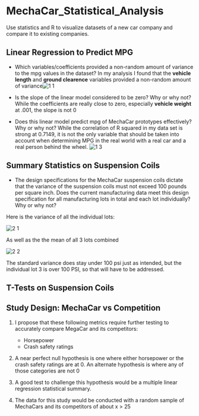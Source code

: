 # MechaCar_Statistical_Analysis
Use statistics and R to visualize datasets of a new car company and compare it to existing companies. 

## Linear Regression to Predict MPG
* Which variables/coefficients provided a non-random amount of variance to the mpg values in the dataset?
In my analysis I found that the **vehicle length** and **ground clearence** variables provided a non-random amount of variance![1 1](https://user-images.githubusercontent.com/112291075/210944738-a9eea4cc-1d52-4c7f-b52c-975f20126bb6.jpg)

* Is the slope of the linear model considered to be zero? Why or why not?
While the coefficients are really close to zero, especially **vehicle weight** at .001, the slope is not 0

* Does this linear model predict mpg of MechaCar prototypes effectively? Why or why not?
While the correlation of R squared in my data set is strong at 0.7149, it is not the only variable that should be taken into account when determining MPG in the real world with a real car and a real person behind the wheel. 
![1 3](https://user-images.githubusercontent.com/112291075/210945883-3dbb2741-0782-48b3-9273-bd0a2bde0dff.PNG)

## Summary Statistics on Suspension Coils
* The design specifications for the MechaCar suspension coils dictate that the variance of the suspension coils must not exceed 100 pounds per square inch. Does the current manufacturing data meet this design specification for all manufacturing lots in total and each lot individually? Why or why not?

Here is the variance of all the individual lots:

![2 1](https://user-images.githubusercontent.com/112291075/210946697-3dd0f123-7e97-4e54-8820-d37a7202423a.PNG)

As well as the the mean of all 3 lots combined

![2 2](https://user-images.githubusercontent.com/112291075/210947843-3a222d55-ae07-4bc5-8bcc-9edc5c2a6ab4.PNG)

The standard variance does stay under 100 psi just as intended, but the individual lot 3 is over 100 PSI, so that will have to be addressed.

## T-Tests on Suspension Coils

## Study Design: MechaCar vs Competition
1. I propose that these following metrics require further testing to accurately compare MegaCar and its competitors:
    * Horsepower
    * Crash safety ratings 

2. A near perfect null hypothesis is one where either horsepower or the crash safety ratings are at 0. An alternate hypothesis is where any of those categories are not 0

3. A good test to challenge this hypothesis would be a multiple linear regression statistical summary.

4. The data for this study would be conducted with a random sample of MechaCars and its competitors of about x > 25
